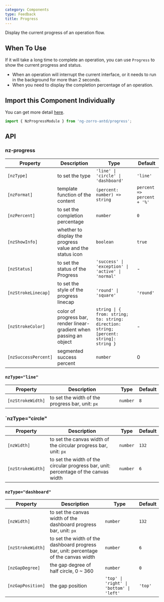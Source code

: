 ```yaml
---
category: Components
type: Feedback
title: Progress
---
```


Display the current progress of an operation flow.

## When To Use

If it will take a long time to complete an operation, you can use `Progress` to show the current progress and status.

- When an operation will interrupt the current interface, or it needs to run in the background for more than 2 seconds.
- When you need to display the completion percentage of an operation.

## Import this Component Individually

You can get more detail [here](/docs/getting-started/en#import-a-component-individually).

```ts
import { NzProgressModule } from 'ng-zorro-antd/progress';
```

## API

### nz-progress

| Property | Description | Type | Default |
| -------- | ----------- | ---- | ------- |
| `[nzType]` | to set the type | `'line' \| 'circle' \| 'dashboard'` | `'line'` |
| `[nzFormat]` | template function of the content | `(percent: number) => string` | `percent => percent + '%'` |
| `[nzPercent]` | to set the completion percentage | `number` | `0` |
| `[nzShowInfo]` | whether to display the progress value and the status icon | `boolean` | `true` |
| `[nzStatus]` | to set the status of the Progress | `'success' \| 'exception' \| 'active' \| 'normal'` | - |
| `[nzStrokeLinecap]` | to set the style of the progress linecap | `'round' \| 'square'` | `'round'` |
| `[nzStrokeColor]` | color of progress bar, render linear-gradient when passing an object | `string \| { from: string; to: string: direction: string; [percent: string]: string }` | - |
| `[nzSuccessPercent]` | segmented success percent | `number` | 0 |

### `nzType="line"`

| Property | Description | Type | Default |
| -------- | ----------- | ---- | ------- |
| `[nzStrokeWidth]` | to set the width of the progress bar, unit: `px` | `number` | `8` |

### `nzType="circle"

| Property | Description | Type | Default |
| -------- | ----------- | ---- | ------- |
| `[nzWidth]` | to set the canvas width of the circular progress bar, unit: `px` | `number` | `132` |
| `[nzStrokeWidth]` | to set the width of the circular progress bar, unit: percentage of the canvas width | `number` | `6` |

### `nzType="dashboard"`

| Property | Description | Type | Default |
| -------- | ----------- | ---- | ------- |
| `[nzWidth]` | to set the canvas width of the dashboard progress bar, unit: `px` | `number` | `132` |
| `[nzStrokeWidth]` | to set the width of the dashboard progress bar, unit: percentage of the canvas width | `number` | `6` |
| `[nzGapDegree]` | the gap degree of half circle, 0 ~ 360 | `number` | `0` |
| `[nzGapPosition]` | the gap position | `'top' \| 'right' \| 'bottom' \| 'left'` | `'top'` |
